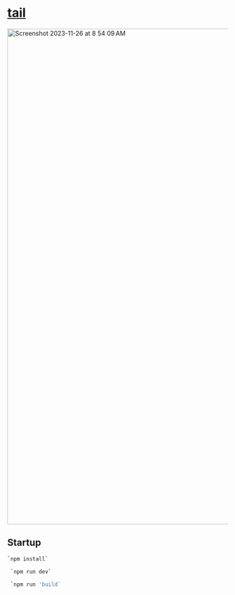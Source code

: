 # <a href="http://tail.jessejesse.com">tail</a>
<img width="1129" alt="Screenshot 2023-11-26 at 8 54 09 AM" src="https://github.com/sudo-self/tail/assets/119916323/81315ca8-fac3-494e-8807-67cd05dab762">

## Startup
```bash
`npm install`
```
```bash
 `npm run dev`
```
```bash
 `npm run 'build`
```

